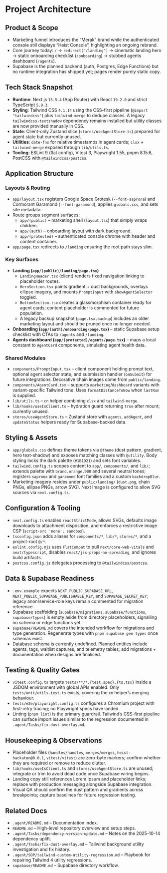 # Project Architecture

## Product & Scope
- Marketing funnel introduces the “Merak” brand while the authenticated console still displays “Heist Console”, highlighting an ongoing rebrand.
- Core journey today: `/` → `redirect("/landing")` → cinematic landing hero → static onboarding checklist (`/onboarding`) → stubbed agents dashboard (`/agents`).
- Supabase is the planned backend (auth, Postgres, Edge Functions) but no runtime integration has shipped yet; pages render purely static copy.

## Tech Stack Snapshot
- **Runtime**: Next.js `15.5.4` (App Router) with React `19.2.0` and strict TypeScript `5.9.3`.
- **Styling**: Tailwind CSS `4.1.14` using the CSS-first pipeline (`@import "tailwindcss"`) plus `tailwind-merge` to dedupe classes. A legacy `tailwindcss-textshadow` dependency remains installed but utility classes are now provided manually in CSS.
- **State**: Client-only Zustand slice (`stores/useAgentStore.ts`) prepared for agent state but currently unused.
- **Utilities**: `date-fns` for relative timestamps in agent cards; `clsx` + `tailwind-merge` exposed through `lib/utils.ts`.
- **Tooling**: ESLint 9 (flat config), Vitest 3, Playwright 1.55, pnpm 8.15.6, PostCSS with `@tailwindcss/postcss`.

## Application Structure
### Layouts & Routing
- `app/layout.tsx` registers Google Space Grotesk (`--font-saprona`) and Cormorant Garamond (`--font-garamond`), applies `globals.css`, and sets site metadata.
- Route groups segment surfaces:
  - `app/(public)` – marketing shell (`layout.tsx`) that simply wraps children.
  - `app/(auth)` – onboarding layout with dark background.
  - `app/(protected)` – authenticated console chrome with header and content container.
- `app/page.tsx` redirects to `/landing` ensuring the root path stays slim.

### Key Surfaces
- **Landing (`app/(public)/landing/page.tsx`)**
  - `LandingHeader.tsx` (client) renders fixed navigation linking to placeholder routes.
  - `HeroSection.tsx` paints gradient + dust backgrounds, overlays ellipse imagery, and mounts `PromptInput` with `showAgentSelector` toggled.
  - `BottomSection.tsx` creates a glassmorphism container ready for agent cards; content placeholder is commented for future population.
  - A legacy backup snapshot (`page.tsx.backup`) includes an older marketing layout and should be pruned once no longer needed.
- **Onboarding (`app/(auth)/onboarding/page.tsx`)** – static Supabase setup checklist with CTAs to `/agents` and `/landing`.
- **Agents dashboard (`app/(protected)/agents/page.tsx`)** – maps a local constant to `AgentCard` components, simulating agent health data.

### Shared Modules
- `components/PromptInput.tsx` – client component holding prompt text, optional agent selector state, and submission handler (`onSubmit`) for future integrations. Decorative chain images come from `public/landing`.
- `components/AgentCard.tsx` – supports `marketing`/`dashboard` variants with variant-specific Tailwind tone. Uses `formatDistanceToNow` when `lastRun` is supplied.
- `lib/utils.ts` – `cn` helper combining `clsx` and `tailwind-merge`.
- `lib/hooks/useIsClient.ts` – hydration guard returning `true` after mount; currently unused.
- `stores/useAgentStore.ts` – Zustand store with `agents`, `addAgent`, and `updateStatus` helpers ready for Supabase-backed data.

## Styling & Assets
- `app/globals.css` defines theme tokens via `@theme` (dust pattern, gradient, hero text-shadow) and exposes matching classes with `@utility`. Body styling locks the dark palette (`#1B1D21`) and sets font variables.
- `tailwind.config.ts` scopes content to `app/`, `components/`, and `lib/`; extends palette with `brand.orange.900` and several neutral tones; registers `saprona` and `garamond` font families and a custom `backdropBlur`.
- Marketing imagery resides under `public/landing/` (`dust.png`, chain PNGs, ellipse PNGs, arrow SVG). Next Image is configured to allow SVG sources via `next.config.ts`.

## Configuration & Tooling
- `next.config.ts` enables `reactStrictMode`, allows SVGs, defaults image downloads to attachment disposition, and enforces a restrictive image CSP (`script-src 'none'; sandbox`).
- `tsconfig.json` adds aliases for `components/*`, `lib/*`, `stores/*`, and a project-root `@/*`.
- `eslint.config.mjs` uses `FlatCompat` to pull `next/core-web-vitals` and `next/typescript`, disables `react/jsx-props-no-spreading`, and ignores build artifacts.
- `postcss.config.js` delegates processing to `@tailwindcss/postcss`.

## Data & Supabase Readiness
- `.env.example` expects `NEXT_PUBLIC_SUPABASE_URL`, `NEXT_PUBLIC_SUPABASE_PUBLISHABLE_KEY`, and `SUPABASE_SECRET_KEY`; legacy anon/service-role keys remain commented for migration reference.
- Supabase scaffolding (`supabase/migrations`, `supabase/functions`, `supabase/types`) is empty aside from directory placeholders, signalling no schema or edge functions yet.
- `supabase/README.md` covers the intended workflow for migrations and type generation. Regenerate types with `pnpm supabase gen types` once schemas exist.
- Database schema is currently undefined. Planned entities include agents, tags, waitlist captures, and telemetry tables; add migrations + documentation when designs are finalised.

## Testing & Quality Gates
- `vitest.config.ts` targets `tests/**/*.{test,spec}.{ts,tsx}` inside a JSDOM environment with global APIs enabled. Only `tests/unit/utils.test.ts` exists, covering the `cn` helper’s merging behaviour.
- `tests/e2e/playwright.config.ts` configures a Chromium project with first-retry tracing; no Playwright specs have landed.
- Linting (`pnpm lint`) is the primary guardrail. Tailwind’s CSS-first pipeline can surface import issues similar to the regression documented in `.agent/Tasks/fix-dust-overlay.md`.

## Housekeeping & Observations
- Placeholder files (`handles/handles`, `merges/merges`, `heist-hackaton@0.0.1`, `vitest/vitest`) are zero-byte markers; confirm whether they are required or remove to reduce clutter.
- `lib/hooks/useIsClient.ts` and `stores/useAgentStore.ts` are unused; integrate or trim to avoid dead code once Supabase wiring begins.
- Landing copy still references Lorem Ipsum and placeholder links; replace with production messaging alongside Supabase integration.
- Visual QA should confirm the dust pattern and gradients across breakpoints; capture baselines for future regression testing.

## Related Docs
- `.agent/README.md` – Documentation index.
- `README.md` – High-level repository overview and setup steps.
- `.agent/Tasks/dependency-version-update.md` – Notes on the 2025-10-14 dependency uplift.
- `.agent/Tasks/fix-dust-overlay.md` – Tailwind background utility investigation and fix history.
- `.agent/SOP/tailwind-custom-utility-regression.md` – Playbook for repairing Tailwind 4 utility regressions.
- `supabase/README.md` – Supabase directory workflow.
